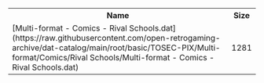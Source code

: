 <table>
<tr><th>Name</th><th>Size</th></tr>
<tr><td>
[Multi-format - Comics - Rival Schools.dat](https://raw.githubusercontent.com/open-retrogaming-archive/dat-catalog/main/root/basic/TOSEC-PIX/Multi-format/Comics/Rival Schools/Multi-format - Comics - Rival Schools.dat)
</td><td>1281</td></tr>
</table>

